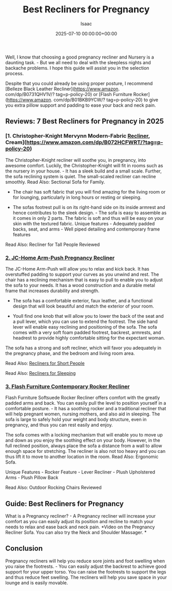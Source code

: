 ﻿---
title: Best Recliners for Pregnancy
description: Well, I know that choosing a good pregnancy recliner and Nursery is a daunting task. - But we all need to deal with the sleepless nights and backache...
slug: /best-recliners-for-pregnancy/
date: 2025-07-10 00:00:00+00:00
lastmod: 2025-07-10 00:00:00+03:00
author: Isaac
categories:
- Recliners
tags:
- recliners
- recliner
- pregnancy
layout: post
---

Well, I know that choosing a good pregnancy recliner and Nursery is a daunting task. - But we all need to deal with the sleepless nights and backache problems. I hope this guide will assist you in the selection process.

Despite that you could already be using proper posture, I recommend [Belleze Black Leather Recliner](https://www.amazon. com/dp/B0731QHV1V/? tag=p-policy-20) or [Flash Furniture Rocker](https://www.amazon. com/dp/B01BKB9YCW/? tag=p-policy-20) to give you extra pillow support and padding to ease your back and neck pain.

##  Reviews: 7 Best Recliners for Pregnancy in 2025

###  [1. Christopher-Knight Mervynn Modern-Fabric [Recliner](https://pestpolicy.com/best-recliners-for-sleeping/), Cream](https://www.amazon.com/dp/B072HCFWRT/?tag=p-policy-20)

The Christopher-Knight recliner will soothe you, in pregnancy, into awesome comfort. Luckily, the Christopher-Knight will fit in rooms such as the nursery in your house. - It has a sleek build and a small scale. Further, the sofa reclining system is quiet. The small-scaled recliner can recline smoothly. Read Also: Sectional Sofa for Family.

- The chair has soft fabric that you will find amazing for the living room or for lounging, particularly in long hours or resting or sleeping.

- The sofas footrest pull is on its right-hand side on its inside armrest and hence contributes to the sleek design. - The sofa is easy to assemble as it comes in only 2 parts. The fabric is soft and thus will be easy on your skin with the textured fabric. Unique features - Adequately padded backs, seat, and arms - Well piped detailing and contemporary frame features

Read Also: Recliner for Tall People Reviewed

###  [2. JC-Home Arm-Push Pregnancy Recliner](https://www.amazon.com/dp/B07WGPMLQ1/?tag=p-policy-20)

The JC-Home Arm-Push will allow you to relax and kick back. It has overstuffed padding to support your curves as you unwind and rest. The chair has a reclining mechanism that is easy to pull to enable you to adjust the sofa to your needs. It has a wood construction and a durable metal frame that increases durability and strength.

- The sofa has a comfortable exterior, faux leather, and a functional design that will look beautiful and match the exterior of your room.

- Youll find one knob that will allow you to lower the back of the seat and a pull lever, which you can use to extend the footrest. The side hand lever will enable easy reclining and positioning of the sofa. The sofa comes with a very soft foam padded footrest, backrest, armrests, and headrest to provide highly comfortable sitting for the expectant woman.

The sofa has a strong and soft recliner, which will favor you adequately in the pregnancy phase, and the bedroom and living room area.

Read Also: [Recliners for Short People](https://pestpolicy.com/best-recliners-for-short-people/)

Read Also: [Recliners for Sleeping](https://pestpolicy.com/best-recliners-for-sleeping/)

###  [3. Flash Furniture Contemporary Rocker Recliner](https://www.amazon.com/dp/B01BKB9YCW/?tag=p-policy-20)

Flash Furniture Softsuede Rocker Recliner offers comfort with the greatly padded arms and back. You can easily pull the level to position yourself in a comfortable posture. - It has a soothing rocker and a traditional recliner that will help pregnant women, nursing mothers, and also aid in sleeping. The sofa is large to safely hold your weight and body structure, even in pregnancy, and thus you can rest easily and enjoy.

The sofa comes with a locking mechanism that will enable you to move up and down as you enjoy the soothing effect on your body. However, in the full reclined position, always place the sofa a distance from a wall to allow enough space for stretching. The recliner is also not too heavy and you can thus lift it to move to another location in the room. Read Also: Ergonomic Sofa.

Unique Features - Rocker Feature - Lever Recliner - Plush Upholstered Arms - Plush Pillow Back

Read Also: Outdoor Rocking Chairs Reviewed

##  Guide: Best Recliners for Pregnancy

What is a Pregnancy recliner? - A Pregnancy recliner will increase your comfort as you can easily adjust its position and recline to match your needs to relax and ease back and neck pain. *Video on the Pregnancy Recliner Sofa. You can also try the Neck and Shoulder Massager. *

##  Conclusion

Pregnancy recliners will help you reduce sore joints and foot swelling when you raise the footrests. - You can easily adjust the backrest to achieve good support for your upper torso. You can raise the footrests to support the legs and thus reduce feet swelling. The recliners will help you save space in your lounge and is easily movable.

